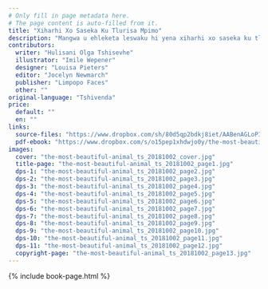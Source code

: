 ```yaml
---
# Only fill in page metadata here.
# The page content is auto-filled from it.
title: "Xiharhi Xo Saseka Ku Tlurisa Mpimo"
description: "Mangwa u ehleketa leswaku hi yena xiharhi xo saseka ku tlula swiharhi hinkwaswo. Kambe ku ta humelela yini loko Rimpfani a nghenela mphikizano wa N’wambhuri wa swiharhi."
contributors:
  writer: "Hulisani Olga Tshisevhe"
  illustrator: "Imile Wepener"
  designer: "Louisa Pieters"
  editor: "Jocelyn Newmarch"
  publisher: "Limpopo Faces"
  other: ""
original-language: "Tshivenda"
price:
  default: ""
  en: ""
links:
  source-files: "https://www.dropbox.com/sh/80d5qp2bdkj8iet/AABenAGLoPIxg30yjiSdzSvma?dl=0"
  pdf-ebook: "https://www.dropbox.com/s/o15pep1xhdwjo0y/the-most-beautiful-animal_ts_20181002.pdf?dl=0"
images:
  cover: "the-most-beautiful-animal_ts_20181002_cover.jpg"
  title-page: "the-most-beautiful-animal_ts_20181002_page1.jpg"
  dps-1: "the-most-beautiful-animal_ts_20181002_page2.jpg"
  dps-2: "the-most-beautiful-animal_ts_20181002_page3.jpg"
  dps-3: "the-most-beautiful-animal_ts_20181002_page4.jpg"
  dps-4: "the-most-beautiful-animal_ts_20181002_page5.jpg"
  dps-5: "the-most-beautiful-animal_ts_20181002_page6.jpg"
  dps-6: "the-most-beautiful-animal_ts_20181002_page7.jpg"
  dps-7: "the-most-beautiful-animal_ts_20181002_page8.jpg"
  dps-8: "the-most-beautiful-animal_ts_20181002_page9.jpg"
  dps-9: "the-most-beautiful-animal_ts_20181002_page10.jpg"
  dps-10: "the-most-beautiful-animal_ts_20181002_page11.jpg"
  dps-11: "the-most-beautiful-animal_ts_20181002_page12.jpg"
  copyright-page: "the-most-beautiful-animal_ts_20181002_page13.jpg"
---
```


{% include book-page.html %}




